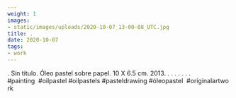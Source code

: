 ```yaml
---
weight: 1
images:
- static/images/uploads/2020-10-07_13-00-08_UTC.jpg
title: .
date: 2020-10-07
tags:
- work
---
```


.
Sin titulo.
Óleo pastel sobre papel.
10 X 6.5 cm.
2013.
.
.
.
.
.
.
.
#painting  #oilpastel #oilpastels #pasteldrawing #óleopastel  #originalartwork

